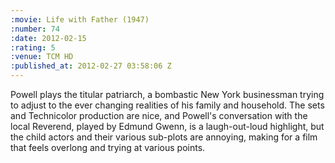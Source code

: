 ```yaml
--- 
:movie: Life with Father (1947)
:number: 74
:date: 2012-02-15
:rating: 5
:venue: TCM HD
:published_at: 2012-02-27 03:58:06 Z
---
```

Powell plays the titular patriarch, a bombastic New York businessman trying to adjust to the ever changing realities of his family and household. The sets and Technicolor production are nice, and Powell's conversation with the local Reverend, played by Edmund Gwenn, is a laugh-out-loud highlight, but the child actors and their various sub-plots are annoying, making for a film that feels overlong and trying at various points.
